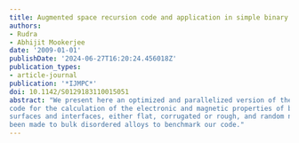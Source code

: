 ```yaml
---
title: Augmented space recursion code and application in simple binary metallic alloy
authors:
- Rudra
- Abhijit Mookerjee
date: '2009-01-01'
publishDate: '2024-06-27T16:20:24.456018Z'
publication_types:
- article-journal
publication: '*IJMPC*'
doi: 10.1142/S0129183110015051
abstract: "We present here an optimized and parallelized version of the augmented space recursion
code for the calculation of the electronic and magnetic properties of bulk disordered alloys,
surfaces and interfaces, either flat, corrugated or rough, and random networks. Applications have
been made to bulk disordered alloys to benchmark our code."
---
```

